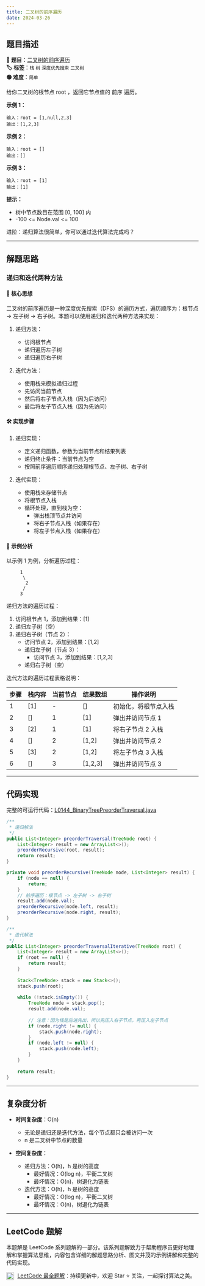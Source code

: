 ```yaml
---
title: 二叉树的前序遍历
date: 2024-03-26
---
```


## 题目描述

**🔗 题目**：[二叉树的前序遍历](https://leetcode.cn/problems/binary-tree-preorder-traversal/)  
**🏷️ 标签**：`栈` `树` `深度优先搜索` `二叉树`  
**🟢 难度**：`简单`  

给你二叉树的根节点 root ，返回它节点值的 前序 遍历。

**示例 1：**
```
输入：root = [1,null,2,3]
输出：[1,2,3]
```

**示例 2：**
```
输入：root = []
输出：[]
```

**示例 3：**
```
输入：root = [1]
输出：[1]
```

**提示：**
- 树中节点数目在范围 [0, 100] 内
- -100 <= Node.val <= 100

进阶：递归算法很简单，你可以通过迭代算法完成吗？

---

## 解题思路

### 递归和迭代两种方法

#### 📝 核心思想
二叉树的前序遍历是一种深度优先搜索（DFS）的遍历方式，遍历顺序为：根节点 -> 左子树 -> 右子树。本题可以使用递归和迭代两种方法来实现：

1. 递归方法：
   - 访问根节点
   - 递归遍历左子树
   - 递归遍历右子树

2. 迭代方法：
   - 使用栈来模拟递归过程
   - 先访问当前节点
   - 然后将右子节点入栈（因为后访问）
   - 最后将左子节点入栈（因为先访问）

#### 🛠️ 实现步骤

1. 递归实现：
   - 定义递归函数，参数为当前节点和结果列表
   - 递归终止条件：当前节点为空
   - 按照前序遍历顺序递归处理根节点、左子树、右子树

2. 迭代实现：
   - 使用栈来存储节点
   - 将根节点入栈
   - 循环处理，直到栈为空：
     * 弹出栈顶节点并访问
     * 将右子节点入栈（如果存在）
     * 将左子节点入栈（如果存在）

#### 🧩 示例分析
以示例 1 为例，分析遍历过程：
```
     1
      \
       2
      /
     3
```

递归方法的遍历过程：
1. 访问根节点 1，添加到结果：[1]
2. 递归左子树（空）
3. 递归右子树（节点 2）：
   - 访问节点 2，添加到结果：[1,2]
   - 递归左子树（节点 3）：
     * 访问节点 3，添加到结果：[1,2,3]
   - 递归右子树（空）

迭代方法的遍历过程表格说明：

| 步骤 | 栈内容 | 当前节点 | 结果数组 | 操作说明 |
|-----|--------|---------|----------|----------|
| 1 | [1] | - | [] | 初始化，将根节点入栈 |
| 2 | [] | 1 | [1] | 弹出并访问节点 1 |
| 3 | [2] | 1 | [1] | 将右子节点 2 入栈 |
| 4 | [] | 2 | [1,2] | 弹出并访问节点 2 |
| 5 | [3] | 2 | [1,2] | 将左子节点 3 入栈 |
| 6 | [] | 3 | [1,2,3] | 弹出并访问节点 3 |

---

## 代码实现

完整的可运行代码：[L0144_BinaryTreePreorderTraversal.java](../src/main/java/L0144_BinaryTreePreorderTraversal.java)

```java
/**
 * 递归解法
 */
public List<Integer> preorderTraversal(TreeNode root) {
    List<Integer> result = new ArrayList<>();
    preorderRecursive(root, result);
    return result;
}

private void preorderRecursive(TreeNode node, List<Integer> result) {
    if (node == null) {
        return;
    }
    // 前序遍历：根节点 -> 左子树 -> 右子树
    result.add(node.val);
    preorderRecursive(node.left, result);
    preorderRecursive(node.right, result);
}

/**
 * 迭代解法
 */
public List<Integer> preorderTraversalIterative(TreeNode root) {
    List<Integer> result = new ArrayList<>();
    if (root == null) {
        return result;
    }
    
    Stack<TreeNode> stack = new Stack<>();
    stack.push(root);
    
    while (!stack.isEmpty()) {
        TreeNode node = stack.pop();
        result.add(node.val);
        
        // 注意：因为栈是后进先出，所以先压入右子节点，再压入左子节点
        if (node.right != null) {
            stack.push(node.right);
        }
        if (node.left != null) {
            stack.push(node.left);
        }
    }
    
    return result;
}
```

---

## 复杂度分析

- **时间复杂度**：O(n)
  - 无论是递归还是迭代方法，每个节点都只会被访问一次
  - n 是二叉树中节点的数量

- **空间复杂度**：
  - 递归方法：O(h)，h 是树的高度
    * 最好情况：O(log n)，平衡二叉树
    * 最坏情况：O(n)，树退化为链表
  - 迭代方法：O(h)，h 是树的高度
    * 最好情况：O(log n)，平衡二叉树
    * 最坏情况：O(n)，树退化为链表

---

## LeetCode 题解

本题解是 LeetCode 系列题解的一部分。该系列题解致力于帮助程序员更好地理解和掌握算法思维，内容包含详细的解题思路分析、图文并茂的示例讲解和完整的代码实现。

<img src="https://github.githubassets.com/images/modules/logos_page/GitHub-Mark.png" alt="GitHub" width="20" style="vertical-align: middle; margin-right: 5px"> [LeetCode 最全题解](https://github.com/LjyYano/LeetCode)：持续更新中，欢迎 Star ⭐️ 关注，一起探讨算法之美。 